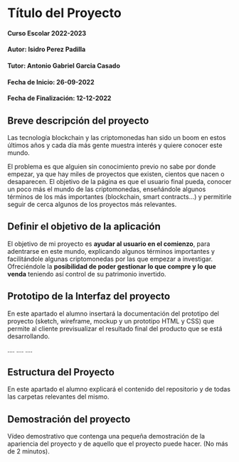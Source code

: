 

# Título del Proyecto

#### Curso Escolar 2022-2023
#### Autor: Isidro Perez Padilla
#### Tutor: Antonio Gabriel Garcia Casado
#### Fecha de Inicio: 26-09-2022
#### Fecha de Finalización: 12-12-2022

## Breve descripción del proyecto

Las tecnología blockchain y las criptomonedas han sido un boom en estos últimos años y cada día más gente muestra interés y quiere conocer este mundo.

El problema es que alguien sin conocimiento previo no sabe por donde empezar, ya que hay miles de proyectos que existen, cientos que nacen o desaparecen. El objetivo de la página es que el usuario final pueda, conocer un poco más el mundo de las criptomonedas, enseñándole algunos términos de los más importantes (blockchain, smart contracts…) y permitirle seguir de cerca algunos de los proyectos más relevantes.


## Definir el objetivo de la aplicación

El objetivo de mi proyecto es **ayudar al usuario en el comienzo**, para adentrarse en este mundo, explicando algunos términos importantes y facilitándole algunas criptomonedas por las que empezar a investigar. Ofreciéndole la **posibilidad de poder gestionar lo que compre y lo que venda** teniendo así control de su patrimonio invertido.

## Prototipo de la Interfaz del proyecto

En este apartado el alumno insertará la documentación del prototipo del proyecto (sketch, wireframe, mockup y un prototipo HTML y CSS)  que permite al cliente previsualizar el resultado final del producto que se está desarrollando.

....
....
....

## Estructura del Proyecto

En este apartado el alumno explicará el contenido del repositorio y de todas las carpetas relevantes del mismo.

## Demostración del proyecto

Vídeo demostrativo que contenga una pequeña demostración de la apariencia del proyecto y de aquello que el proyecto puede hacer. (No más de 2 minutos).

